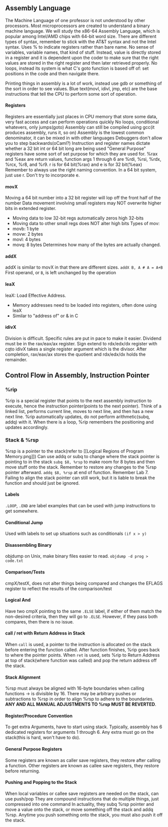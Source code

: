 ## Assembly Language
The Machine Language of one professor is not understood by other processors. 
Most microprocessors are created to understand a binary machine language. 
We will study the x86-64 Assembly Language, which is popular among Intel/AMD chips with 64-bit word size. 
There are different types of syntax, remember to stick with the AT&T syntax and not the Intel syntax. Uses % to indicate registers rather than bare name. 
No sense of variables, variable names, that kind of stuff. Instead, value is directly stored in a register and it is dependent upon the coder to make sure that the right values are stored in the right register and then later retrieved properly. 
No loops, instead its system is what C's goto function is based off of: set positions in the code and then navigate there. 

Printing things in assembly is a lot of work, instead use gdb or something of the sort in order to see values. 
Blue text(movl, idivl, jmp, etc) are the base instructions that tell the CPU to perform some sort of operation. 
#### Registers
Registers are essentially just places in CPU memory that store some data, very fast access and can perform operations quickly
No loops, conditional whatevers, only jumps(goto)
Assembly can still be compiled using gcc(it produces assembly, runs it, so on)
Assembly is the lowest common denominator, it can be mixed in with other languages
Debuggers don't allow you to step backwards(oCaml?)
Instruction and register names dictate whether a 32 bit int or 64 bit long are being used
"General Purpose" registers have some sort of set purpose for which they are used for. 
%rax and %eax are return values, function args 1 through 6 are %rdi, %rsi, %rdx, %rcx, %r8, and %r9. 
r is for 64 bit(%rax) and e is for 32 bit(%eax)
Remember to always use the right naming convention. In a 64 bit system, just use r. Don't try to incorporate e. 
#### movX
Moving a 64 bit number into a 32 bit register will lop off the front half of the number
Data movement involving small registers may NOT overwrite higher bits in extended register. 
- Moving data to low 32-bit regs automatically zeros high 32-bits
- Moving data to other small regs does NOT alter high bits
Types of mov:
- movb: 1 byte
- movw: 2 bytes
- movl: 4 bytes
- movq: 8 bytes
Determines how many of the bytes are actually changed. 
#### addX
addX is similar to movX in that there are different sizes. 
`addX B, A # A = A+B`
First operand, or `B`, is left unchanged by the operation
#### leaX
leaX: Load Effective Address. 
- Memory addresses need to be loaded into registers, often done using leaX
- Similar to "address of" or & in C
#### idivX
Division is difficult. Specific rules are put in pace to make it easier. 
Dividend must be in the rax/eax/ax register. 
Sign extend to rdx/edx/dx register with cqto
idivX takes a single register argument which is the divisor. 
After completion, rax/eax/ax stores the quotient and rdx/edx/dx holds the remainder. 
## Control Flow in Assembly, Instruction Pointer
### %rip
%rip is a special register that points to the next assembly instruction to execute, hence the instruction pointer(points to the next pointer). Think of a linked list, performs current line, moves to next line, and then has a new next line. 
%rip automatically updates, do not perform arithmetic(subq, addq) with it. 
When there is a loop, %rip remembers the positioning and updates accordingly. 
### Stack & %rsp
%rsp is a pointer to the stack(refer to [[Logical Regions of Program Memory.png]]) 
Can use addq or subq to change where the stack pointer is pointing to in the stack 
`subq $8, %rsp` to make room for 8 bytes and then move stuff onto the stack. Remember to restore any changes to the %rsp pointer afterward. `addq $8, %rsp` at end of function. Remember Lab 7. Failing to align the stack pointer can still work, but it is liable to break the function and should just be ignored. 
#### Labels
`.LOOP`, `.END` are label examples that can be used with jump instructions to get somewhere. 
#### Conditional Jump
Used with labels to set up situations such as conditionals `(if x > y)`
#### Disassembling Binary
objdump on Unix, make binary files easier to read. 
`objdump -d prog > code.txt`
#### Comparison/Tests
cmpX/testX, does not alter things being compared and changes the EFLAGS register to reflect the results of the comparison/test
#### Logical And
Have two cmpX pointing to the same `.ELSE` label, if either of them match the non-desired criteria, then they will go to `.ELSE`. However, if they pass both compares, then there is no issue. 
#### call / ret with Return Address in Stack
When `call` is used, a pointer to the instruction is allocated on the stack before entering the function called. After function finishes, %rip goes back to where the pointer points. 
When `ret` is used, sets %rip to Return Address at top of stack(where function was called) and pop the return address off the stack.
#### Stack Alignment
%rsp must always be aligned with 16-byte boundaries when calling functions -> is divisible by 16. 
There may be arbitrary pushes or subtractions to %rsp in order to align %rsp to adhere to the boundaries. 
**ANY AND ALL MANUAL ADJUSTMENTS TO %rsp MUST BE REVERTED**. 
#### Register/Procedure Convention
To get extra Arguments, have to start using stack. Typically, assembly has 6 dedicated registers for arguments 1 through 6. Any extra must go on the stack(this is hard, won't have to do).
#### General Purpose Registers
Some registers are known as caller save registers, they restore after calling a function. Other registers are known as callee save registers, they restore before returning. 
#### Pushing and Popping to the Stack
When local variables or callee save registers are needed on the stack, can use push/pop
They are compound instructions that do multiple things, just compressed into one command
In actuality, they subq %rsp pointer and move a value onto the stack, or move something off the stack and addq %rsp. 
Anytime you push something onto the stack, you must also push it off the stack. 
